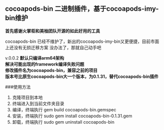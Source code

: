## cocoapods-bin 二进制插件，基于cocoapods-imy-bin维护

**首先感谢火掌柜和美柚团队开源的如此好用的工具**


cocoapods-bin 已经不维护了，新出的cocoapods-imy-bin又更便捷，目前市面上还没有无损迁移方案
没办法了，那就自己动手吧

v.0.0.2
**默认只编译arm64架构**  
**解决可能出现的framework编译失败问题**  
**修改插件名为cocoapods-bin，兼容之前的项目**  
**版本号比原生cocoapods-bin大一个版本，为0.1.31，替代cocoapods-bin插件**  

###使用方法
1. 克隆项目到本地
2. 终端进入到当前文件夹目录
3. 编译，终端执行  gem build cocoapods-bin.gemspec
4. 安装，终端执行  sudo gem install cocoapods-bin-0.1.31.gem
5. 卸载，终端执行  sudo gem uninstall cocoapods-bin





